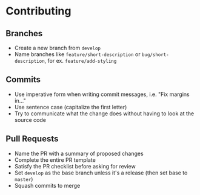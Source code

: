 # Contributing

## Branches

- Create a new branch from `develop`
- Name branches like `feature/short-description` or `bug/short-description`, for ex. `feature/add-styling`

## Commits

- Use imperative form when writing commit messages, i.e. "Fix margins in..."
- Use sentence case (capitalize the first letter)
- Try to communicate what the change does without having to look at the source code

## Pull Requests

- Name the PR with a summary of proposed changes
- Complete the entire PR template
- Satisfy the PR checklist before asking for review
- Set `develop` as the base branch unless it's a release (then set base to `master`)
- Squash commits to merge
